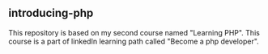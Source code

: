 ## introducing-php

This repository is based on my second course named "Learning PHP". This course is a part of linkedIn learning path called "Become a php developer".
